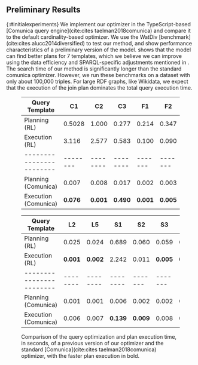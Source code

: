 ## Preliminary Results
{:#initialexperiments}
We implement our optimizer in the TypeScript-based [Comunica query engine](cite:cites taelman2018comunica) and compare it to the default cardinality-based optimizer.
We use the WatDiv [benchmark](cite:cites alucc2014diversified) to test our method,
and show performance characteristics of a preliminary version of the model.
[](#initresults) shows that the model can find better plans for 7 templates, which we believe we can improve using the data efficiency and SPARQL-specific adjustments mentioned in [](#method). The search time of our method is significantly longer than the standard comunica optimizer. However, we run these benchmarks on a dataset with only about 100,000 triples. For large RDF graphs, like Wikidata, we expect that the execution of the join plan dominates the total query execution time.

<figure id="initresults" class="table" markdown="1">

| Query Template           | C1     | C2     | C3     | F1    | F2    | F3    | F4     | F5    | L1    |
| ------------------------ |--------|--------|--------|-------|-------|-------|--------|-------|-------|
| Planning (RL)            | 0.5028 | 1.000  | 0.277  | 0.214 | 0.347 | 0.160 | 0.800  | 0.278 | 0.027 |
| Execution (RL)           | 3.116  | 2.577  | 0.583  | 0.100 | 0.090 | 0.062 | 1.906  | __0.059__ |__0.006__ |
| ------------------------ |--------|--------|--------|-------|-------|-------|--------|-------|-------|
| Planning (Comunica)      | 0.007  | 0.008  | 0.017  | 0.002 | 0.003 | 0.005 | 0.005  | 0.005 | 0.002 |
| Execution (Comunica)     | __0.076__  | __0.001__  | __0.490__  | __0.001__ |__0.005__ |__0.008__ | __0.012__  | 0.194 | 0.032 |

| Query Template           | L2     | L5     | S1     | S2    | S3    | S4    | S5     | S6    | S7    |
| ------------------------ |--------|--------|--------|-------|-------|-------|--------|-------|-------|
| Planning (RL)            | 0.025  | 0.024  | 0.689  | 0.060 | 0.059 | 0.066 | 0.059  | 0.021 | 0.028 |
| Execution (RL)           | __0.001__  | __0.002__  | 2.242  | 0.011 | __0.005__ | __0.000__ | __0.002__  | 0.008 | 0.002 |
| ------------------------ |--------|--------|--------|-------|-------|-------|--------|-------|-------|
| Planning (Comunica)      | 0.001  | 0.001  | 0.006  | 0.002 | 0.002 | 0.002 | 0.002  | 0.002 | 0.002 |
| Execution (Comunica)     | 0.006  | 0.007  | __0.139__  | __0.009__ | 0.008  | 0.005 | 0.009 | __0.001__ | __0.000__ |

<figcaption markdown="block">
Comparison of the query optimization and plan execution time, in seconds, of a previous version of our optimizer and the standard [Comunica](cite:cites taelman2018comunica) optimizer, with the faster plan execution in bold.
</figcaption>
</figure>
<!-- This -->